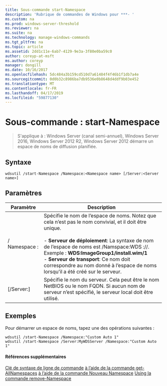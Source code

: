 ```yaml
---
title: Sous-commande start-Namespace
description: 'Rubrique de commandes de Windows pour ***- '
ms.custom: na
ms.prod: windows-server-threshold
ms.reviewer: na
ms.suite: na
ms.technology: manage-windows-commands
ms.tgt_pltfrm: na
ms.topic: article
ms.assetid: 2dd1c11e-6ab7-4129-9e3a-3f80e0ba59c0
author: coreyp-at-msft
ms.author: coreyp
manager: dongill
ms.date: 10/16/2017
ms.openlocfilehash: 5dc484a3b159cd510d7a61484f4f46b1f1db7a4e
ms.sourcegitcommit: 0d0b32c8986ba7db9536e0b8648d4ddf9b03e452
ms.translationtype: MT
ms.contentlocale: fr-FR
ms.lasthandoff: 04/17/2019
ms.locfileid: "59877130"
---
```

# <a name="subcommand-start-namespace"></a>Sous-commande : start-Namespace

>S'applique à : Windows Server (canal semi-annuel), Windows Server 2016, Windows Server 2012 R2, Windows Server 2012 démarre un espace de noms de diffusion planifiée.
## <a name="syntax"></a>Syntaxe
```
wdsutil /start-Namespace /Namespace:<Namespace name> [/Server:<Server name>]
```
## <a name="parameters"></a>Paramètres
|Paramètre|Description|
|-------|--------|
|/ Namespace :<Namespace name>|Spécifie le nom de l’espace de noms. Notez que cela n’est pas le nom convivial, et il doit être unique.<br /><br />-   **Serveur de déploiement**: La syntaxe de nom de l’espace de noms est /Namspace:WDS :<Image group>/<Image name>/<Index>. Exemple : **WDS:ImageGroup1/install.wim/1**<br />-   **Serveur de transport**: Ce nom doit correspondre au nom donné à l’espace de noms lorsqu’il a été créé sur le serveur.|
|[/Server:<Server name>]|Spécifie le nom du serveur. Cela peut être le nom NetBIOS ou le nom FQDN. Si aucun nom de serveur n’est spécifié, le serveur local doit être utilisé.|
## <a name="BKMK_examples"></a>Exemples
Pour démarrer un espace de noms, tapez une des opérations suivantes :
```
wdsutil /start-Namespace /Namespace:"Custom Auto 1"
wdsutil /start-Namespace /Server:MyWDSServer /Namespace:"Custom Auto 1"
```
#### <a name="additional-references"></a>Références supplémentaires
[Clé de syntaxe de ligne de commande](command-line-syntax-key.md)
[à l’aide de la commande get-AllNamespaces](using-the-get-allnamespaces-command.md)
[à l’aide de la commande Nouveau Namespace](using-the-new-namespace-command.md)
[Using la commande remove-Namespace](using-the-remove-namespace-command.md)
